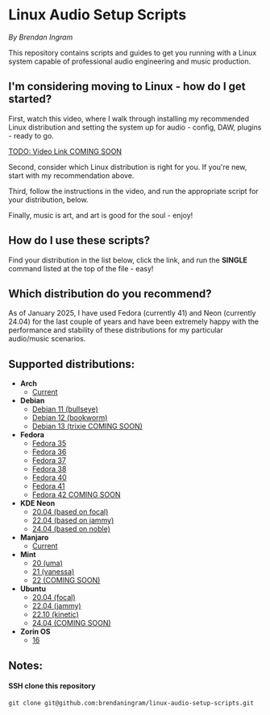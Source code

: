 # Linux Audio Setup Scripts

*By Brendan Ingram*

This repository contains scripts and guides to get you running with a Linux system capable of professional audio engineering and music production.

## I'm considering moving to Linux - how do I get started?

First, watch this video, where I walk through installing my recommended Linux distribution and setting the system up for audio - config, DAW, plugins - ready to go.

[TODO: Video Link COMING SOON](debian/11/install-audio-jack.sh)

Second, consider which Linux distribution is right for you. If you're new, start with my recommendation above.

Third, follow the instructions in the video, and run the appropriate script for your distribution, below.

Finally, music is art, and art is good for the soul - enjoy!

## How do I use these scripts?

Find your distribution in the list below, click the link, and run the **SINGLE** command listed at the top of the file - easy!

## Which distribution do you recommend?

As of January 2025, I have used Fedora (currently 41) and Neon (currently 24.04) for the last couple of years and have been extremely happy with the performance and stability of these distributions for my particular audio/music scenarios.

## Supported distributions:

- **Arch**
  - [Current](arch/install-audio.sh)
- **Debian**
  - [Debian 11 (bullseye)](debian/11/install-audio-jack.sh)
  - [Debian 12 (bookworm)](debian/12/install-audio.sh)
  - [Debian 13 (trixie COMING SOON)](debian/13/install-audio.sh)
- **Fedora**
  - [Fedora 35](fedora/35/install-audio.sh)
  - [Fedora 36](fedora/36/install-audio.sh)
  - [Fedora 37](fedora/37/install-audio.sh)
  - [Fedora 38](fedora/38/install-audio.sh)
  - [Fedora 40](fedora/40/install-audio.sh)
  - [Fedora 41](fedora/41/install-audio.sh)
  - [Fedora 42 COMING SOON](fedora/41/install-audio.sh)
- **KDE Neon**
  - [20.04 (based on focal)](neon/2004/install-audio.sh)
  - [22.04 (based on jammy)](neon/2204/install-audio.sh)
  - [24.04 (based on noble)](neon/2404/install-audio.sh)
- **Manjaro**
  - [Current](manjaro/install-audio.sh)
- **Mint**
  - [20 (uma)](mint/20/install-audio.sh)
  - [21 (vanessa)](mint/21/install-audio.sh)
  - [22 (COMING SOON)](mint/22/install-audio.sh)
- **Ubuntu**
  - [20.04 (focal)](ubuntu/2004/install-audio.sh)
  - [22.04 (jammy)](ubuntu/2204/install-audio.sh)
  - [22.10 (kinetic)](ubuntu/2210/install-audio.sh)
  - [24.04 (COMING SOON)](ubuntu/2404/install-audio.sh)
- **Zorin OS**
  - [16](zorinos/16/install-audio.sh)

## Notes:

#### SSH clone this repository
`git clone git@github.com:brendaningram/linux-audio-setup-scripts.git`